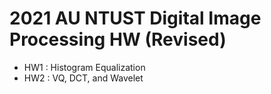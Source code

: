 # 2021 AU NTUST Digital Image Processing HW (Revised) #

- HW1 : Histogram Equalization
- HW2 : VQ, DCT, and Wavelet